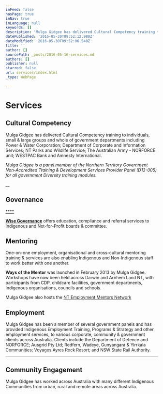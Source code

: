 ```yaml
---
inFeed: false
hasPage: true
inNav: true
inLanguage: null
keywords: []
description: 'Mulga Gidgee has delivered Cultural Competency training to individuals, small & large groups and whole of government departments including Power & Water Corporation; Department of Corporate and Information Services; NT Parks and Wildlife Service; The Australian Army - NORFORCE unit; WESTPAC Bank and Amnesty International. '
datePublished: '2016-05-30T09:52:12.980Z'
dateModified: '2016-05-30T09:52:06.548Z'
title: ''
author: []
sourcePath: _posts/2016-05-16-services.md
authors: []
publisher: null
starred: false
url: services/index.html
_type: WebPage

---
```

# Services

## Cultural Competency

Mulga Gidgee has delivered Cultural Competency training to individuals, small & large groups and whole of government departments including Power & Water Corporation; Department of Corporate and Information Services; NT Parks and Wildlife Service; The Australian Army - NORFORCE unit; WESTPAC Bank and Amnesty International. 

_Mulga Gidgee is a panel member of the Northern Territory Government Non-Accredited Training & Development Services Provider Panel (D13-005) for all government Diversity training modules._

__

## Governance

[****][0]

[**Wise Governance**][0] offers education, compliance and referral services to Indigenous and Not-for-Profit boards & committee.

## Mentoring

One-on-one employment, organisational and cross-cultural mentoring training & services are also enabling Indigenous and Non-Indigenous staff to work better with one another. 

**Ways of the Mentor** was launched in February 2013 by Mulga Gidgee. Workshops have now been held across Darwin and Arnhem Land NT, with participants from CDP, childcare facilities, government departments, Indigenous organisations, councils and schools. 

Mulga Gidgee also hosts the [NT Employment Mentors Network][1]

## Employment

Mulga Gidgee has been a member of several government panels and has provided Indigenous Employment Training, Programs & Strategy and other employment services, to various corporate, community & government clients across Australia. Clients include the Department of Defence and NORFORCE; Ausgrid Pty Ltd; Redfern, Wadeye, Gunyangara & Yirrkala Communities; Voyages Ayres Rock Resort; and NSW State Rail Authority.

****

## Community Engagement

Mulga Gidgee has worked across Australia with many different Indigenous Communities from urban, rural and remote areas across Australia.

[0]: http://www.wisegovernance.com.au/
[1]: http://www.mentornt.net.au/